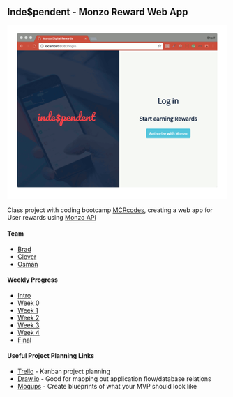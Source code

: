 ## Inde$pendent - Monzo Reward Web App

![Login](./Final/Reward_Animate.gif)

Class project with coding bootcamp [MCRcodes](https://github.com/MCRcodes), creating a web app for User rewards using [Monzo APi](https://developers.monzo.com/)

#### Team
- [Brad](https://github.com/bradlead)
- [Clover](https://github.com/cloverc)
- [Osman](https://github.com/SharifCoding)

#### Weekly Progress
- [Intro](./Intro/README.md)
- [Week 0](./Week_0/README.md)
- [Week 1](./Week_1/README.md)
- [Week 2](./Week_2/README.md)
- [Week 3](./Week_3/README.md)
- [Week 4](./Week_4/README.md)
- [Final](./Final/README.md)

#### Useful Project Planning Links
* [Trello](https://www.trello.com) - Kanban project planning
* [Draw.io](https://www.draw.io) - Good for mapping out application flow/database relations
* [Moqups](https://moqups.com/) - Create blueprints of what your MVP should look like
